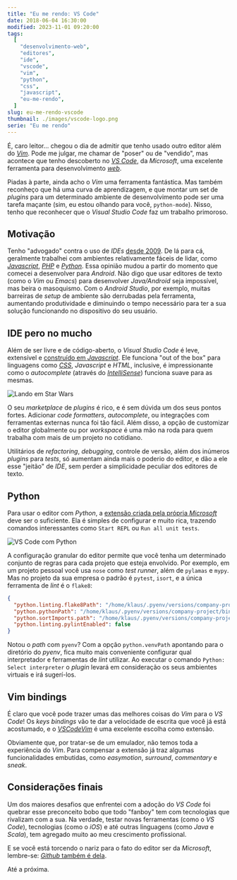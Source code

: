 ```yaml
---
title: "Eu me rendo: VS Code"
date: 2018-06-04 16:30:00
modified: 2023-11-01 09:20:00
tags:
  [
    "desenvolvimento-web",
    "editores",
    "ide",
    "vscode",
    "vim",
    "python",
    "css",
    "javascript",
    "eu-me-rendo",
  ]
slug: eu-me-rendo-vscode
thumbnail: ./images/vscode-logo.png
serie: "Eu me rendo"
---
```


É, caro leitor... chegou o dia de admitir que tenho usado outro editor
além do [_Vim_](/tag/vim.html "Leia mais sobre o melhor editor do universo"). Pode
me julgar, me chamar de "poser" ou de "vendido", mas acontece que tenho descoberto no
[_VS Code_](https://code.visualstudio.com/ "Conheça o VS Code"), da _Microsoft_,
uma excelente ferramenta para desenvolvimento [_web_](/tag/desenvolvimento-web.html "Leia mais sobre web").

Piadas à parte, ainda acho o _Vim_ uma ferramenta fantástica. Mas também
reconheço que há uma curva de aprendizagem, e que montar um set de _plugins_ para
um determinado ambiente de desenvolvimento pode ser uma tarefa maçante (sim,
eu estou olhando para você, `python-mode`). Nisso, tenho que reconhecer
que o _Visual Studio Code_ faz um trabalho primoroso.

## Motivação

Tenho "advogado" contra o uso de _IDEs_ [desde 2009](https://www.profissionaisti.com.br/2009/01/produtividade-x-programacao-voce-realmente-precisa-de-uma-ide/ "Produtividade x Programação: Você realmente precisa de uma IDE?").
De lá para cá, geralmente trabalhei com ambientes relativamente fáceis de lidar, como
[_Javascript_](/tag/javascript.html "Leia mais sobre Javascript"),
[_PHP_](/tag/php.html "Leia mais sobre PHP") e [_Python_](/tag/python.html "Leia mais sobre Python").
Essa opinião mudou a partir do momento que comecei a desenvolver para _Android_. Não digo
que usar editores de texto (como o _Vim_ ou _Emacs_) para desenvolver _Java/Android_ seja
impossível, mas beira o masoquismo. Com o _Android Studio_, por exemplo, muitas barreiras
de _setup_ de ambiente são derrubadas pela ferramenta, aumentando produtividade e diminuindo
o tempo necessário para ter a sua solução funcionando no dispositivo do seu usuário.

## IDE pero no mucho

Além de ser livre e de código-aberto, o _Visual Studio Code_ é leve, extensível e [construído
em _Javascript_](https://github.com/Microsoft/vscode "Veja o repositório do vscode no Github"). Ele funciona "out of the box" para linguagens como [_CSS_](/tag/css.html "Leia mais sobre CSS"), _Javascript_ e _HTML_,
inclusive, é impressionante como o _autocomplete_ (através do
[_IntelliSense_](https://code.visualstudio.com/docs/editor/intellisense "Leia mais sobre o IntelliSense")) funciona
suave para as mesmas.

![Lando em Star Wars](/media/lando-traidor.jpg "Tô traindo o movimento tipo o Lando (theplaylist.net)")

O seu _marketplace_ de _plugins_ é rico, e é sem dúvida um dos seus
pontos fortes. Adicionar _code formatters_, _autocomplete_, ou integrações com ferramentas
externas nunca foi tão fácil. Além disso, a opção de customizar o editor
globalmente ou por _workspace_ é uma mão na roda para quem trabalha com mais de um projeto no cotidiano.

Utilitários de _refactoring_, _debugging_, controle de versão, além dos inúmeros _plugins_ para _tests_, só aumentam
ainda mais o poderio do editor, e dão a ele esse "jeitão" de _IDE_, sem perder
a simplicidade peculiar dos editores de texto.

## Python

Para usar o editor com _Python_, a [extensão criada pela própria _Microsoft_](https://marketplace.visualstudio.com/items?itemName=ms-python.python "Python for VS Code")
deve ser o suficiente. Ela é simples de configurar e muito rica, trazendo comandos interessantes como
`Start REPL` ou `Run all unit tests`.

![VS Code com Python](/media/vscode-python-example.png "VS Code com Python")

A configuração granular do editor permite que você tenha um determinado conjunto de regras para
cada projeto que esteja envolvido. Por exemplo, em um projeto pessoal você usa `nose` como
_test runner_, além de `pylamas` e `mypy`. Mas no projeto da sua empresa o padrão é
`pytest`, `isort`, e a única ferramenta de _lint_ é o `flake8`:

```json
{
  "python.linting.flake8Path": "/home/klaus/.pyenv/versions/company-project/bin/flake8",
  "python.pythonPath": "/home/klaus/.pyenv/versions/company-project/bin/python",
  "python.sortImports.path": "/home/klaus/.pyenv/versions/company-project/bin/isort",
  "python.linting.pylintEnabled": false
}
```

Notou o _path_ com `pyenv`? Com a opção `python.venvPath` apontando para o diretório do _pyenv_,
fica muito mais conveniente configurar qual interpretador e ferramentas de _lint_ utilizar. Ao
executar o comando `Python: Select interpreter` o _plugin_ levará em consideração os seus
ambientes virtuais e irá sugerí-los.

## Vim bindings

É claro que você pode trazer umas das melhores coisas do _Vim_ para o _VS Code_! Os _keys bindings_
vão te dar a velocidade de escrita que você já está acostumado, e o [_VSCodeVim_](https://marketplace.visualstudio.com/items?itemName=vscodevim.vim "Vim emulation for Visual Studio Code") é uma excelente escolha como extensão.

Obviamente que, por tratar-se de um emulador, não temos toda a experiência do _Vim_. Para compensar a extensão já traz
algumas funcionalidades embutidas, como _easymotion_, _surround_, _commentary_ e _sneak_.

## Considerações finais

Um dos maiores desafios que enfrentei com a adoção do _VS Code_ foi quebrar esse preconceito
bobo que todo "fanboy" tem com tecnologias que rivalizam com a sua. Na verdade, testar novas
ferramentas (como o _VS Code_), tecnologias (como o _iOS_) e até outras linguagens (como _Java_ e _Scala_),
tem agregado muito ao meu crescimento profissional.

E se você está torcendo o nariz para o fato do editor ser da _Microsoft_, lembre-se:
[_Github_ também é dela](https://g1.globo.com/economia/tecnologia/noticia/microsoft-compra-github-por-us-75-bilhoes.ghtml "Microsoft compra GitHub por US$ 7,5 bilhões e anuncia mudanças").

Até a próxima.
